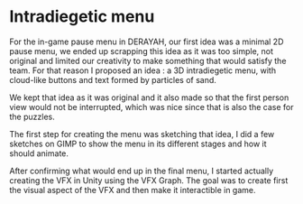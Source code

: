 # Intradiegetic menu

For the in-game pause menu in DERAYAH, our first idea was a minimal 2D pause menu, we ended up scrapping this idea as it was too simple, not original and limited our creativity to make something that would satisfy the team. For that reason I proposed an idea : a 3D intradiegetic menu, with cloud-like buttons and text formed by particles of sand. 

We kept that idea as it was original and it also made so that the first person view would not be interrupted, which was nice since that is also the case for the puzzles.

The first step for creating the menu was sketching that idea, I did a few sketches on GIMP to show the menu in its different stages and how it should animate.

After confirming what would end up in the final menu, I started actually creating the VFX in Unity using the VFX Graph. The goal was to create first the visual aspect of the VFX and then make it interactible in game.